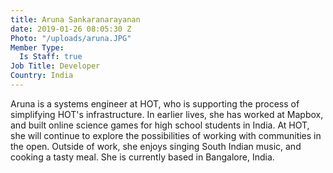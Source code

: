 ```yaml
---
title: Aruna Sankaranarayanan
date: 2019-01-26 08:05:30 Z
Photo: "/uploads/aruna.JPG"
Member Type:
  Is Staff: true
Job Title: Developer
Country: India
---
```


Aruna is a systems engineer at HOT, who is supporting the process of simplifying
 HOT's infrastructure. In earlier lives, she has worked at Mapbox, and
 built online science games for high school students in India. At HOT, she will
 continue to explore the possibilities of working with communities in the open.
 Outside of work, she enjoys singing South Indian music, and cooking a tasty meal.
 She is currently based in Bangalore, India.
